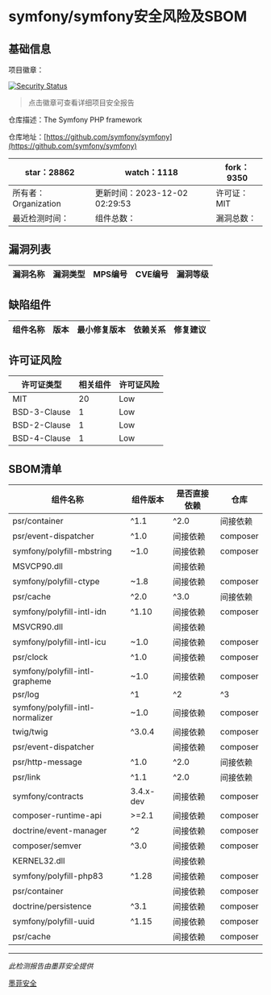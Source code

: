 # symfony/symfony安全风险及SBOM

## 基础信息

项目徽章：

[![Security Status](https://www.murphysec.com/platform3/v31/badge/1730659680836866048.svg)](https://www.murphysec.com/console/report/1691516035264176128/1730659680836866048)

> 点击徽章可查看详细项目安全报告

仓库描述：The Symfony PHP framework

仓库地址：[https://github.com/symfony/symfony](https://github.com/symfony/symfony)

| star：28862 | watch：1118 | fork：9350 |
| ----------- | -------------- | ------------ |
| 所有者：Organization | 更新时间：2023-12-02 02:29:53 | 许可证：MIT |
| 最近检测时间： | 组件总数： | 漏洞总数： |




## 漏洞列表

| 漏洞名称 | 漏洞类型 | MPS编号 | CVE编号 | 漏洞等级 |
| ------- | ------ | ------- | ------ | ----- |





## 缺陷组件

| 组件名称 | 版本 | 最小修复版本 | 依赖关系 | 修复建议 |
| -------- | ---- | ------------ | -------- | -------- |





## 许可证风险

| 许可证类型 | 相关组件 | 许可证风险 |
| ---------- | -------- | ---------- |
|MIT|20|Low|
|BSD-3-Clause|1|Low|
|BSD-2-Clause|1|Low|
|BSD-4-Clause|1|Low|




## SBOM清单

| 组件名称 | 组件版本 | 是否直接依赖 | 仓库 |
| -------- | -------- | ------------ | ---- |
|psr/container|^1.1|^2.0|间接依赖|composer|
|psr/event-dispatcher|^1.0|间接依赖|composer|
|symfony/polyfill-mbstring|~1.0|间接依赖|composer|
|MSVCP90.dll||间接依赖||
|symfony/polyfill-ctype|~1.8|间接依赖|composer|
|psr/cache|^2.0|^3.0|间接依赖|composer|
|symfony/polyfill-intl-idn|^1.10|间接依赖|composer|
|MSVCR90.dll||间接依赖||
|symfony/polyfill-intl-icu|~1.0|间接依赖|composer|
|psr/clock|^1.0|间接依赖|composer|
|symfony/polyfill-intl-grapheme|~1.0|间接依赖|composer|
|psr/log|^1|^2|^3|间接依赖|composer|
|symfony/polyfill-intl-normalizer|~1.0|间接依赖|composer|
|twig/twig|^3.0.4|间接依赖|composer|
|psr/event-dispatcher||间接依赖|composer|
|psr/http-message|^1.0|^2.0|间接依赖|composer|
|psr/link|^1.1|^2.0|间接依赖|composer|
|symfony/contracts|3.4.x-dev|间接依赖|composer|
|composer-runtime-api|>=2.1|间接依赖|composer|
|doctrine/event-manager|^2|间接依赖|composer|
|composer/semver|^3.0|间接依赖|composer|
|KERNEL32.dll||间接依赖||
|symfony/polyfill-php83|^1.28|间接依赖|composer|
|psr/container||间接依赖|composer|
|doctrine/persistence|^3.1|间接依赖|composer|
|symfony/polyfill-uuid|^1.15|间接依赖|composer|
|psr/cache||间接依赖|composer|


------

*此检测报告由墨菲安全提供*

[墨菲安全](www.murphysec.com)